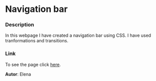 # Navigation bar

### Description
In this webpage I have created a navigation bar using CSS. I have used tranformations and transitions.

### Link
To see the page click [here](https://elenasacristan.github.io/navigation-bar-css/ "link to page").

**Autor**: Elena